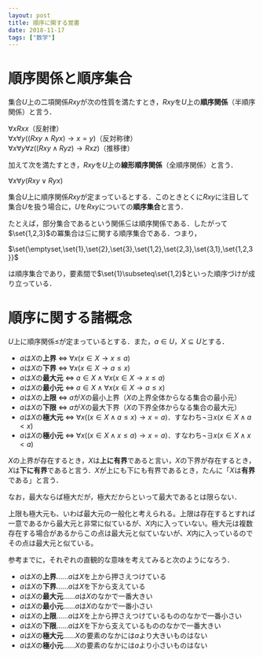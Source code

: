```yaml
---
layout: post
title: 順序に関する覚書
date: 2018-11-17
tags: ["数学"]
---
```


# 順序関係と順序集合
$\newcommand{\set}[1]{\\{#1\\}}$
集合$U$上の二項関係$Rxy$が次の性質を満たすとき，$Rxy$を$U$上の**順序関係**（半順序関係）と言う．

$\forall x Rxx$（反射律）<br>
$\forall x \forall y ((Rxy \land Ryx) \to x=y)$（反対称律）<br>
$\forall x \forall y \forall z ((Rxy \land Ryz) \to Rxz)$（推移律）

加えて次を満たすとき，$Rxy$を$U$上の**線形順序関係**（全順序関係）と言う．

$\forall x \forall y (Rxy \lor Ryx)$

集合$U$上に順序関係$Rxy$が定まっているとする．このときとくに$Rxy$に注目して集合$U$を扱う場合に，$U$を$Rxy$についての**順序集合**と言う．

たとえば，部分集合であるという関係$\subseteq$は順序関係である．したがって$\set{1,2,3}$の冪集合は$\subseteq$に関する順序集合である．つまり，

$\set{\emptyset,\set{1},\set{2},\set{3},\set{1,2},\set{2,3},\set{3,1},\set{1,2,3}}$

は順序集合であり，要素間で$\set{1}\subseteq\set{1,2}$といった順序づけが成り立っている．

# 順序に関する諸概念
$U$上に順序関係$\leq$が定まっているとする．また，$a \in U$，$X \subseteq U$とする．

* $a$は$X$の**上界** $\iff$ $\forall x (x \in X \to x\leq a)$
* $a$は$X$の**下界** $\iff$ $\forall x (x \in X \to a\leq x)$
* $a$は$X$の**最大元** $\iff$ $a \in X \land \forall x (x \in X \to x\leq a)$
* $a$は$X$の**最小元** $\iff$ $a \in X \land \forall x (x \in X \to a\leq x)$
* $a$は$X$の**上限** $\iff$ $a$が$X$の最小上界（$X$の上界全体からなる集合の最小元）
* $a$は$X$の**下限** $\iff$ $a$が$X$の最大下界（$X$の下界全体からなる集合の最大元）
* $a$は$X$の**極大元** $\iff$ $\forall x ((x\in X \land a\leq x) \to x=a)$．すなわち$\lnot\exists x (x \in X \land a<x)$
* $a$は$X$の**極小元** $\iff$ $\forall x ((x\in X \land x\leq a) \to x=a)$．すなわち$\lnot\exists x (x \in X \land x<a)$

$X$の上界が存在するとき，$X$は**上に有界**であると言い，$X$の下界が存在するとき，$X$は**下に有界**であると言う．$X$が上にも下にも有界であるとき，たんに「$X$は**有界**である」と言う．

なお，最大ならば極大だが，極大だからといって最大であるとは限らない．

上限も極大元も、いわば最大元の一般化と考えられる。上限は存在するとすれば一意であるから最大元と非常に似ているが、$X$内に入っていない。極大元は複数存在する場合があるからこの点は最大元と似ていないが、$X$内に入っているのでその点は最大元と似ている。

参考までに，それぞれの直観的な意味を考えてみると次のようになろう．

* $a$は$X$の**上界**……$a$は$X$を上から押さえつけている
* $a$は$X$の**下界**……$a$は$X$を下から支えている
* $a$は$X$の**最大元**……$a$は$X$のなかで一番大きい
* $a$は$X$の**最小元**……$a$は$X$のなかで一番小さい
* $a$は$X$の**上限**……$a$は$X$を上から押さえつけているもののなかで一番小さい
* $a$は$X$の**下限**……$a$は$X$を下から支えているもののなかで一番大きい
* $a$は$X$の**極大元**……$X$の要素のなかには$a$より大きいものはない
* $a$は$X$の**極小元**……$X$の要素のなかには$a$より小さいものはない
